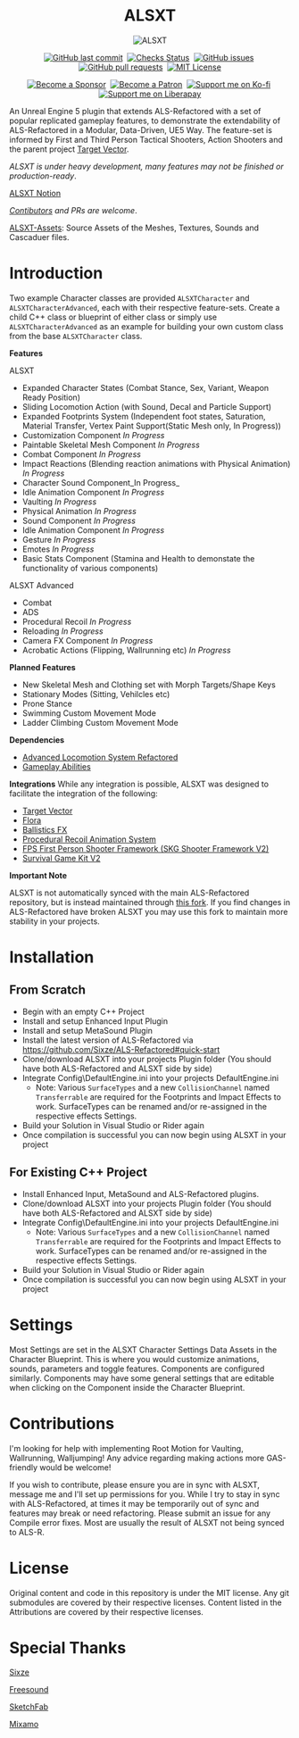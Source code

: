 <h1 align="center">ALSXT</h1>

<p align="center">
<img src="ALSXT.png" alt="ALSXT">
</p>

<p align="center">
     <a href="https://github.com/Voidware-Prohibited/ALSXT/commits/master"><img src="https://img.shields.io/github/last-commit/Voidware-Prohibited/ALSXT.svg?style=flat-square&logo=github&logoColor=white" alt="GitHub last commit"></a>&nbsp;
     <a href="https://github.com/Voidware-Prohibited/TargetVector/commits/master"><img src="https://img.shields.io/github/checks-status/Voidware-Prohibited/ALSXT/main?style=flat-square&logo=github&logoColor=white" alt="Checks Status"></a>&nbsp;
     <a href="https://github.com/Voidware-Prohibited/ALSXT/issues"><img src="https://img.shields.io/github/issues-raw/Voidware-Prohibited/ALSXT.svg?style=flat-square&logo=github&logoColor=white" alt="GitHub issues"></a>&nbsp;
     <a href="https://github.com/Voidware-Prohibited/ALSXT/pulls"><img src="https://img.shields.io/github/issues-pr-raw/Voidware-Prohibited/ALSXT.svg?style=flat-square&logo=github&logoColor=white" alt="GitHub pull requests"></a>&nbsp;
     <a href="https://github.com/Voidware-Prohibited/ALSXT/blob/master/LICENSE"><img src="https://img.shields.io/badge/License-MIT-silver.svg?style=flat-square&logo=github&logoColor=white" alt="MIT License"></a>
</p>
<p align="center">
     <a href="https://github.com/sponsors/colorindarkness"><img src="https://img.shields.io/github/sponsors/colorindarkness.svg?style=flat-square&logo=github&logoColor=white" alt="Become a Sponsor"></a>&nbsp;
     <a href="https://www.patreon.com/colorindarkness"><img src="https://img.shields.io/endpoint.svg?url=https%3A%2F%2Fshieldsio-patreon.vercel.app%2Fapi%3Fusername%3Dcolorindarkness%26type%3Dpatrons&style=flat" alt="Become a Patron"></a>&nbsp;
     <a href="https://ko-fi.com/colorindarkness"><img alt="Support me on Ko-fi" src="https://img.shields.io/badge/support_me_on-Ko--fi-red?link=https%3A%2F%2Fko-fi.com%2Fcolorindarkness"></a>&nbsp;
     <a href="https://liberapay.com/colorindarkness"><img alt="Support me on Liberapay" src="https://img.shields.io/badge/support_me_on-liberapay-yellow?link=https%3A%2F%2Fliberapay.com%2Fcolorindarkness%2F"></a>
</p>

An Unreal Engine 5 plugin that extends ALS-Refactored with a set of popular replicated gameplay features, to demonstrate the extendability of ALS-Refactored in a Modular, Data-Driven, UE5 Way. The feature-set is informed by First and Third Person Tactical Shooters, Action Shooters and the parent project [Target Vector](https://github.com/Voidware-Prohibited/TargetVector).

_ALSXT is under heavy development, many features may not be finished or production-ready_.

[ALSXT Notion](https://alsxt.notion.site/2be59e501e7a4bf583437d1636bc7f2f?v=ac361eb5a6a14081892ff9a68e3e7a44)

_[Contibutors](#Contributions) and PRs are welcome_.

[ALSXT-Assets](https://github.com/Voidware-Prohibited/ALSXT-Assets): Source Assets of the Meshes, Textures, Sounds and Cascaduer files.

# Introduction

Two example Character classes are provided `ALSXTCharacter` and `ALSXTCharacterAdvanced`, each with their respective feature-sets. Create a child C++ class or blueprint of either class or simply use `ALSXTCharacterAdvanced` as an example for building your own custom class from the base `ALSXTCharacter` class.

**Features**

ALSXT

- Expanded Character States (Combat Stance, Sex, Variant, Weapon Ready Position)
- Sliding Locomotion Action (with Sound, Decal and Particle Support)
- Expanded Footprints System (Independent foot states, Saturation, Material Transfer, Vertex Paint Support(Static Mesh only, In Progress))
- Customization Component _In Progress_
- Paintable Skeletal Mesh Component _In Progress_
- Combat Component _In Progress_
- Impact Reactions (Blending reaction animations with Physical Animation) _In Progress_
- Character Sound Component_In Progress_
- Idle Animation Component _In Progress_
- Vaulting _In Progress_
- Physical Animation _In Progress_
- Sound Component _In Progress_
- Idle Animation Component _In Progress_
- Gesture _In Progress_
- Emotes _In Progress_
- Basic Stats Component (Stamina and Health to demonstate the functionality of various components)

ALSXT Advanced

- Combat
- ADS
- Procedural Recoil _In Progress_
- Reloading _In Progress_
- Camera FX Component _In Progress_
- Acrobatic Actions (Flipping, Wallrunning etc) _In Progress_

**Planned Features**
- New Skeletal Mesh and Clothing set with Morph Targets/Shape Keys
- Stationary Modes (Sitting, Vehilcles etc)
- Prone Stance
- Swimming Custom Movement Mode
- Ladder Climbing Custom Movement Mode

**Dependencies**

- [Advanced Locomotion System Refactored](https://github.com/Sixze/ALS-Refactored/)
- [Gameplay Abilities](https://dev.epicgames.com/documentation/en-us/unreal-engine/API/Plugins/GameplayAbilities/)

**Integrations**
While any integration is possible, ALSXT was designed to facilitate the integration of the following:

- [Target Vector](https://github.com/Voidware-Prohibited/TargetVector)
- [Flora](https://github.com/Voidware-Prohibited/Flora)
- [Ballistics FX](https://www.fab.com/listings/5a08c83d-deb0-4989-baaa-79b68e340e24)
- [Procedural Recoil Animation System](https://www.fab.com/listings/c664053f-900b-4f33-aa26-4bdb46959e4c)
- [FPS First Person Shooter Framework (SKG Shooter Framework V2)](https://www.fab.com/listings/dbed40cd-4529-455a-aab0-b1b353fb0180)
- [Survival Game Kit V2](https://www.fab.com/listings/3db63098-0a00-432d-b359-becc6e32096f)

**Important Note**

ALSXT is not automatically synced with the main ALS-Refactored repository, but is instead maintained through [this fork](https://github.com/Voidware-Prohibited/ALS-Refactored). If you find changes in ALS-Refactored have broken ALSXT you may use this fork to maintain more stability in your projects.

# Installation

## From Scratch

- Begin with an empty C++ Project
- Install and setup Enhanced Input Plugin
- Install and setup MetaSound Plugin
- Install the latest version of ALS-Refactored via https://github.com/Sixze/ALS-Refactored#quick-start
- Clone/download ALSXT into your projects Plugin folder (You should have both ALS-Refactored and ALSXT side by side)
- Integrate Config\DefaultEngine.ini into your projects DefaultEngine.ini
     - Note: Various `SurfaceTypes` and a new `CollisionChannel` named `Transferrable` are required for the Footprints and Impact Effects to work. SurfaceTypes can be renamed and/or re-assigned in the respective effects Settings.
- Build your Solution in Visual Studio or Rider again
- Once compilation is successful you can now begin using ALSXT in your project

## For Existing C++ Project

- Install Enhanced Input, MetaSound and ALS-Refactored plugins.
- Clone/download ALSXT into your projects Plugin folder (You should have both ALS-Refactored and ALSXT side by side)
- Integrate Config\DefaultEngine.ini into your projects DefaultEngine.ini
     - Note: Various `SurfaceTypes` and a new `CollisionChannel` named `Transferrable` are required for the Footprints and Impact Effects to work. SurfaceTypes can be renamed and/or re-assigned in the respective effects Settings.
- Build your Solution in Visual Studio or Rider again
- Once compilation is successful you can now begin using ALSXT in your project



# Settings

Most Settings are set in the ALSXT Character Settings Data Assets in the Character Blueprint. This is where you would customize animations, sounds, parameters and toggle features. Components are configured similarly. Components may have some general settings that are editable when clicking on the Component inside the Character Blueprint.

# Contributions

I'm looking for help with implementing Root Motion for Vaulting, Wallrunning, Walljumping!
Any advice regarding making actions more GAS-friendly would be welcome!

If you wish to contribute, please ensure you are in sync with ALSXT, message me and I'll set up permissions for you. While I try to stay in sync with ALS-Refactored, at times it may be temporarily out of sync and features may break or need refactoring.
Please submit an issue for any Compile error fixes. Most are usually the result of ALSXT not being synced to ALS-R.

# License

Original content and code in this repository is under the MIT license. Any git submodules are covered by their respective licenses. Content listed in the Attributions are covered by their respective licenses.

# Special Thanks

[Sixze](https://github.com/Sixze)

[Freesound](https://freesound.org/)

[SketchFab](https://sketchfab.com/)

[Mixamo](https://www.mixamo.com)
